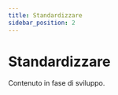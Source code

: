 ```yaml
---
title: Standardizzare
sidebar_position: 2
---
```


# Standardizzare

Contenuto in fase di sviluppo.
